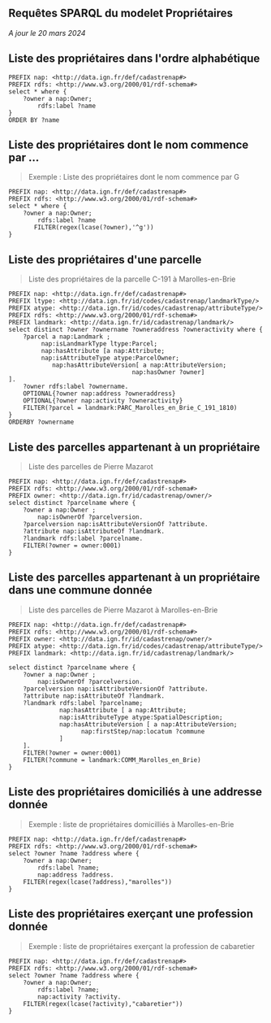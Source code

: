 ## Requêtes SPARQL du modelet Propriétaires
*A jour le 20 mars 2024*

## Liste des propriétaires dans l'ordre alphabétique
```sparql
PREFIX nap: <http://data.ign.fr/def/cadastrenap#>
PREFIX rdfs: <http://www.w3.org/2000/01/rdf-schema#>
select * where { 
	?owner a nap:Owner;
        rdfs:label ?name
}
ORDER BY ?name
```

## Liste des propriétaires dont le nom commence par ...
>Exemple : Liste des propriétaires dont le nom commence par G
```sparql
PREFIX nap: <http://data.ign.fr/def/cadastrenap#>
PREFIX rdfs: <http://www.w3.org/2000/01/rdf-schema#>
select * where { 
	?owner a nap:Owner;
        rdfs:label ?name
       FILTER(regex(lcase(?owner),'^g'))
}
```

## Liste des propriétaires d'une parcelle
>Liste des propriétaires de la parcelle C-191 à Marolles-en-Brie
```sparql
PREFIX nap: <http://data.ign.fr/def/cadastrenap#>
PREFIX ltype: <http://data.ign.fr/id/codes/cadastrenap/landmarkType/>
PREFIX atype: <http://data.ign.fr/id/codes/cadastrenap/attributeType/>
PREFIX rdfs: <http://www.w3.org/2000/01/rdf-schema#>
PREFIX landmark: <http://data.ign.fr/id/cadastrenap/landmark/>
select distinct ?owner ?ownername ?owneraddress ?owneractivity where { 
	?parcel a nap:Landmark ;
         nap:isLandmarkType ltype:Parcel;
         nap:hasAttribute [a nap:Attribute;
         nap:isAttributeType atype:ParcelOwner;
         	nap:hasAttributeVersion[ a nap:AttributeVersion;
                                  nap:hasOwner ?owner]
].
    ?owner rdfs:label ?ownername.
    OPTIONAL{?owner nap:address ?owneraddress}
    OPTIONAL{?owner nap:activity ?owneractivity}
    FILTER(?parcel = landmark:PARC_Marolles_en_Brie_C_191_1810)
}
ORDERBY ?ownername
```
## Liste des parcelles appartenant à un propriétaire
>Liste des parcelles de Pierre Mazarot
```sparql
PREFIX nap: <http://data.ign.fr/def/cadastrenap#>
PREFIX rdfs: <http://www.w3.org/2000/01/rdf-schema#>
PREFIX owner: <http://data.ign.fr/id/cadastrenap/owner/>
select distinct ?parcelname where { 
	?owner a nap:Owner ;
        nap:isOwnerOf ?parcelversion.
    ?parcelversion nap:isAttributeVersionOf ?attribute.
    ?attribute nap:isAttributeOf ?landmark.
    ?landmark rdfs:label ?parcelname.
    FILTER(?owner = owner:0001)
}
```

## Liste des parcelles appartenant à un propriétaire dans une commune donnée
>Liste des parcelles de Pierre Mazarot à Marolles-en-Brie 
```sparql
PREFIX nap: <http://data.ign.fr/def/cadastrenap#>
PREFIX rdfs: <http://www.w3.org/2000/01/rdf-schema#>
PREFIX owner: <http://data.ign.fr/id/cadastrenap/owner/>
PREFIX atype: <http://data.ign.fr/id/codes/cadastrenap/attributeType/>
PREFIX landmark: <http://data.ign.fr/id/cadastrenap/landmark/>

select distinct ?parcelname where { 
	?owner a nap:Owner ;
        nap:isOwnerOf ?parcelversion.
    ?parcelversion nap:isAttributeVersionOf ?attribute.
    ?attribute nap:isAttributeOf ?landmark.
    ?landmark rdfs:label ?parcelname;
              nap:hasAttribute [ a nap:Attribute;
              nap:isAttributeType atype:SpatialDescription;
    	      nap:hasAttributeVersion [ a nap:AttributeVersion;
    				nap:firstStep/nap:locatum ?commune
              ]
    ].
    FILTER(?owner = owner:0001)
    FILTER(?commune = landmark:COMM_Marolles_en_Brie)
}
```

## Liste des propriétaires domiciliés à une addresse donnée
>Exemple : liste de propriétaires domicilliés à Marolles-en-Brie
```sparql
PREFIX nap: <http://data.ign.fr/def/cadastrenap#>
PREFIX rdfs: <http://www.w3.org/2000/01/rdf-schema#>
select ?owner ?name ?address where { 
	?owner a nap:Owner;
        rdfs:label ?name;
        nap:address ?address.
    FILTER(regex(lcase(?address),"marolles"))
}
```

## Liste des propriétaires exerçant une profession donnée
>Exemple : liste de propriétaires exerçant la profession de cabaretier
```sparql
PREFIX nap: <http://data.ign.fr/def/cadastrenap#>
PREFIX rdfs: <http://www.w3.org/2000/01/rdf-schema#>
select ?owner ?name ?address where { 
	?owner a nap:Owner;
        rdfs:label ?name;
        nap:activity ?activity.
    FILTER(regex(lcase(?activity),"cabaretier"))
}
```